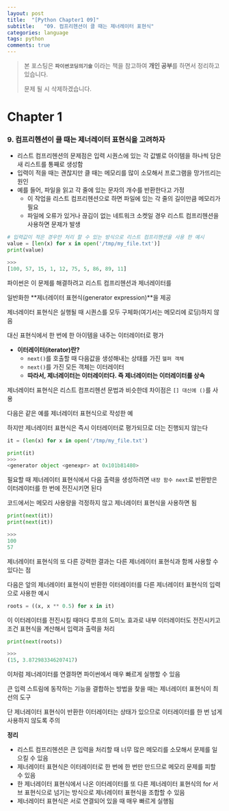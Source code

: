 ```yaml
---
layout: post
title:  "[Python Chapter1 09]"
subtitle:   "09. 컴프리헨션이 클 때는 제너레이터 표현식"
categories: language
tags: python
comments: true
---
```

> 본 포스팅은 **`파이썬코딩의기술`** 이라는 책을 참고하여 **개인 공부**를 하면서 정리하고 있습니다.
>
> 문제 될 시 삭제하겠습니다.

# Chapter 1
### 9. 컴프리헨션이 클 때는 제너레이터 표현식을 고려하자
- 리스트 컴프리헨션의 문제점은 입력 시퀀스에 있는 각 값별로 아이템을 하나씩 담은 새 리스트를 통째로 생성함
- 입력이 적을 때는 괜찮지만 클 때는 메모리를 많이 소모해서 프로그램을 망가뜨리는 원인
- 예를 들어, 파일을 읽고 각 줄에 있는 문자의 개수를 반환한다고 가정
	- 이 작업을 리스트 컴프리헨션으로 하면 파일에 있는 각 줄의 길이만큼 메모리가 필요
	- 파일에 오류가 있거나 끊김이 없는 네트워크 소켓일 경우 리스트 컴프리헨션을 사용하면 문제가 발생

```python
# 입력값이 적은 경우만 처리 할 수 있는 방식으로 리스트 컴프리헨션을 사용 한 예시
value = [len(x) for x in open('/tmp/my_file.txt')]
print(value)

>>>
[100, 57, 15, 1, 12, 75, 5, 86, 89, 11]

```

파이썬은 이 문제를 해결하려고 리스트 컴프리헨션과 제너레이터를

일반화한 **제너레이터 표현식(generator expression)**을 제공

제너레이터 표현식은 실행될 때 시퀀스를 모두 구체화(여기서는 메모리에 로딩)하지 않음

대신 표현식에서 한 번에 한 아이템을 내주는 이터레이터로 평가

- **이터레이터(iterator)란?**
	- `next()`를 호출할 때 다음값을 생성해내는 상태를 가진 `헬퍼 객체`
	- `next()`를 가진 모든 객체는 이터레이터
	- **따라서, 제너레이터는 이터레이터다. 즉 제너레이터는 이터레이터를 상속**


제너레이터 표현식은 리스트 컴프리헨션 문법과 비슷한데 차이점은 `[] 대신에 ()`를 사용

다음은 같은 예를 제너레이터 표현식으로 작성한 예

하지만 제너레이터 표현식은 즉시 이터레이터로 평가되므로 더는 진행되지 않는다

```python
it = (len(x) for x in open('/tmp/my_file.txt')

print(it)
>>>
<generator object <genexpr> at 0x101b81480>
```
필요할 때 제너레이터 표현식에서 다음 출력을 생성하려면 `내장 함수 next`로 반환받은 이터레이터를 한 번에 전진시키면 된다

코드에서는 메모리 사용량을 걱정하지 않고 제너레이터 표현식을 사용하면 됨

```python
print(next(it))
print(next(it))

>>>
100
57
```

제너레이터 표현식의 또 다른 강력한 결과는 다른 제너레이터 표현식과 함께 사용할 수 있다는 점

다음은 앞의 제너레이터 표현식이 반환한 이터레이터를 다른 제너레이터 표현식의 입력으로 사용한 예시

```python
roots = ((x, x ** 0.5) for x in it)
```

이 이터레이터를 전진시킬 때마다 루프의 도미노 효과로 내부 이터레이터도 전진시키고 조건 표현식을 계산해서 입력과 출력을 처리

```python
print(next(roots))

>>>
(15, 3.872983346207417)
```

이처럼 제너레이터를 연결하면 파이썬에서 매우 빠르게 실행할 수 있음

큰 입력 스트림에 동작하는 기능을 결합하는 방법을 찾을 때는 제너레이터 표현식이 최선의 도구

단 제너레이터 표현식이 반환한 이터레이터는 상태가 있으므로 이터레이터를 한 번 넘게 사용하지 않도록 주의

**정리**

- 리스트 컴프리헨션은 큰 입력을 처리할 때 너무 많은 메모리를 소모해서 문제를 일으킬 수 있음
- 제너레이터 표현식은 이터레이터로 한 번에 한 번만 만드므로 메모리 문제를 피할 수 있음
- 한 제너레이터 표현식에서 나온 이터레이터를 또 다른 제너레이터 표현식의 for 서브 표현식으로 넘기는 방식으로 제너레이터 표현식을 조합할 수 있음
- 제너레이터 표현식은 서로 연결되어 있을 때 매우 빠르게 실행됨
